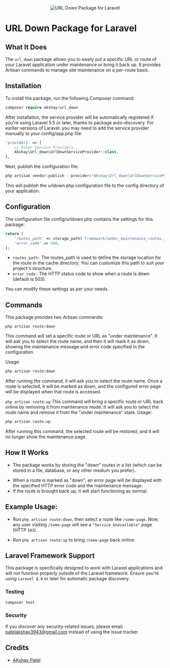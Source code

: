 <p align="center"><img src="/art/socialcard.png" alt="URL Down Package for Laravel"></p>

# URL Down Package for Laravel

<!--[![Latest Version on Packagist](https://img.shields.io/packagist/v/spatie/laravel-permission.svg?style=flat-square)](https://packagist.org/packages/spatie/laravel-permission)
[![GitHub Tests Action Status](https://img.shields.io/github/actions/workflow/status/spatie/laravel-permission/run-tests-L8.yml?branch=main&label=Tests)](https://github.com/spatie/laravel-permission/actions?query=workflow%3ATests+branch%3Amain)
[![Total Downloads](https://img.shields.io/packagist/dt/spatie/laravel-permission.svg?style=flat-square)](https://packagist.org/packages/spatie/laravel-permission)


## Documentation, Installation, and Usage Instructions

See the [documentation](https://spatie.be/docs/laravel-permission/) for detailed installation and usage instructions.
-->

## What It Does
The ```url_down``` package allows you to easily put a specific URL or route of your Laravel application under maintenance or bring it back up. It provides Artisan commands to manage site maintenance on a per-route basis.

## Installation

To install the package, run the following Composer command:

```php
composer require akshay/url_down
```
After installation, the service provider will be automatically registered if you're using Laravel 5.5 or later, thanks to package auto-discovery. For earlier versions of Laravel, you may need to add the service provider manually to your config/app.php file:

```php
'providers' => [
    // Other Service Providers...
    Akshay\Url_down\UrlDownServiceProvider::class,
],
```
Next, publish the configuration file:
```php
php artisan vendor:publish --provider="Akshay\Url_down\UrlDownServiceProvider"
```
This will publish the urldown.php configuration file to the config directory of your application.

## Configuration
The configuration file config/urldown.php contains the settings for this package:


```php
return [
    'routes_path' => storage_path('framework/under_maintenance_routes.json'),
    'error_code' => 500,
];
```
- ```routes_path:``` The routes_path is used to define the storage location for the route in the cache directory. You can customize this path to suit your project's structure.
- ```error_code:``` The HTTP status code to show when a route is down (default is 503).

You can modify these settings as per your needs.

## Commands
This package provides two Artisan commands:

```php artisan route:down```

This command will set a specific route or URL as "under maintenance". It will ask you to select the route name, and then it will mark it as down, showing the maintenance message and error code specified in the configuration.

Usage:

```php
php artisan route:down
```
After running the command, it will ask you to select the route name. Once a route is selected, it will be marked as down, and the configured error page will be displayed when that route is accessed.

```php artisan route:up```
This command will bring a specific route or URL back online by removing it from maintenance mode. It will ask you to select the route name and remove it from the "under maintenance" state.
Usage:

```php
php artisan route:up
```
After running this command, the selected route will be restored, and it will no longer show the maintenance page.

## How It Works

+ The package works by storing the "down" routes in a list (which can be stored in a file, database, or any other medium you prefer).
- When a route is marked as "down", an error page will be displayed with the specified HTTP error code and the maintenance message.
- If the route is brought back up, it will start functioning as normal.

## Example Usage:
+ Run ```php artisan route:down```, then select a route like ```/some-page```. Now, any user visiting ```/some-page``` will see a ```"Service Unavailable"``` page (HTTP ```503```).
- Run ```php artisan route:up``` to bring ```/some-page``` back online.

## Laravel Framework Support
This package is specifically designed to work with Laravel applications and will not function properly outside of the Laravel framework. Ensure you're using ```Laravel 8.0``` or later for automatic package discovery.

### Testing

``` bash
composer test
```

### Security

If you discover any security-related issues, please email [patelakshay3943@gmail.com](mailto:patelakshay3943@gmail.com) instead of using the issue tracker.

## Credits

- [AKshay Patel](https://github.com/patelakshay3943)
<!--
## License

The MIT License (MIT). Please see [License File](LICENSE.md) for more information.
-->
